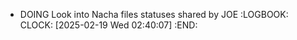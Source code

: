 - DOING Look into Nacha files statuses shared by JOE
  :LOGBOOK:
  CLOCK: [2025-02-19 Wed 02:40:07]
  :END: